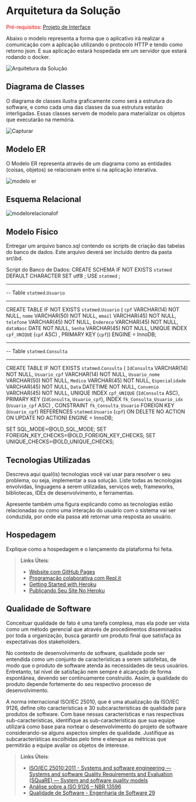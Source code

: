 # Arquitetura da Solução

<span style="color:red">Pré-requisitos: <a href="3-Projeto de Interface.md"> Projeto de Interface</a></span>

Abaixo o modelo representa a forma que o aplicativo irá realizar a comunicação com a aplicação utilizando o protocolo HTTP e tendo como retorno json. E sua aplicação estará hospedada em um servidor que estará rodando o docker.

![Arquitetura da Solução](https://github.com/ICEI-PUC-Minas-PMV-ADS/Statmed-Vita/assets/114541642/dce755aa-5350-44d0-a0c2-c5062f632292)


## Diagrama de Classes

O diagrama de classes ilustra graficamente como será a estrutura do software, e como cada uma das classes da sua estrutura estarão interligadas. Essas classes servem de modelo para materializar os objetos que executarão na memória.

![Capturar](https://github.com/ICEI-PUC-Minas-PMV-ADS/Statmed-Vita/assets/70419372/231d4191-21fa-476a-bd22-3b4870f98042)



## Modelo ER

O Modelo ER representa através de um diagrama como as entidades (coisas, objetos) se relacionam entre si na aplicação interativa.

![modelo er](https://github.com/ICEI-PUC-Minas-PMV-ADS/Statmed-Vita/assets/70419372/013a46b4-9e60-4f87-84bb-bdcfa86f1394)



## Esquema Relacional

![modelorelacionalof](https://github.com/ICEI-PUC-Minas-PMV-ADS/Statmed-Vita/assets/114194617/43004c78-e2ae-4246-973c-3f84ed39de93)


## Modelo Físico

Entregar um arquivo banco.sql contendo os scripts de criação das tabelas do banco de dados. Este arquivo deverá ser incluído dentro da pasta src\bd.

Script do Banco de Dados:
CREATE SCHEMA IF NOT EXISTS `statmed` DEFAULT CHARACTER SET utf8 ;
USE `statmed` ;

-- -----------------------------------------------------
-- Table `statmed`.`Usuario`
-- -----------------------------------------------------
CREATE TABLE IF NOT EXISTS `statmed`.`Usuario` (
  `cpf` VARCHAR(14) NOT NULL,
  `nome` VARCHAR(50) NOT NULL,
  `email` VARCHAR(45) NOT NULL,
  `telefone` VARCHAR(45) NOT NULL,
  `Endereco` VARCHAR(45) NOT NULL,
  `dataNasc` DATE NOT NULL,
  `Senha` VARCHAR(45) NOT NULL,
  UNIQUE INDEX `cpf_UNIQUE` (`cpf` ASC) ,
  PRIMARY KEY (`cpf`))
ENGINE = InnoDB;

-- -----------------------------------------------------
-- Table `statmed`.`Consulta`
-- -----------------------------------------------------
CREATE TABLE IF NOT EXISTS `statmed`.`Consulta` (
  `IdConsulta` VARCHAR(14) NOT NULL,
  `Usuario_cpf` VARCHAR(14) NOT NULL,
  `Usuario_nome` VARCHAR(50) NOT NULL,
  `Medico` VARCHAR(45) NOT NULL,
  `Especialidade` VARCHAR(45) NOT NULL,
  `Data` DATETIME NOT NULL,
  `Convenio` VARCHAR(45) NOT NULL,
  UNIQUE INDEX `cpf_UNIQUE` (`IdConsulta` ASC),
  PRIMARY KEY (`IdConsulta`, `Usuario_cpf`),
  INDEX `fk_Consulta_Usuario_idx` (`Usuario_cpf` ASC) ,
  CONSTRAINT `fk_Consulta_Usuario`
    FOREIGN KEY (`Usuario_cpf`)
    REFERENCES `statmed`.`Usuario` (`cpf`)
    ON DELETE NO ACTION
    ON UPDATE NO ACTION)
ENGINE = InnoDB;


SET SQL_MODE=@OLD_SQL_MODE;
SET FOREIGN_KEY_CHECKS=@OLD_FOREIGN_KEY_CHECKS;
SET UNIQUE_CHECKS=@OLD_UNIQUE_CHECKS;


## Tecnologias Utilizadas

Descreva aqui qual(is) tecnologias você vai usar para resolver o seu problema, ou seja, implementar a sua solução. Liste todas as tecnologias envolvidas, linguagens a serem utilizadas, serviços web, frameworks, bibliotecas, IDEs de desenvolvimento, e ferramentas.

Apresente também uma figura explicando como as tecnologias estão relacionadas ou como uma interação do usuário com o sistema vai ser conduzida, por onde ela passa até retornar uma resposta ao usuário.

## Hospedagem

Explique como a hospedagem e o lançamento da plataforma foi feita.

> **Links Úteis**:
>
> - [Website com GitHub Pages](https://pages.github.com/)
> - [Programação colaborativa com Repl.it](https://repl.it/)
> - [Getting Started with Heroku](https://devcenter.heroku.com/start)
> - [Publicando Seu Site No Heroku](http://pythonclub.com.br/publicando-seu-hello-world-no-heroku.html)

## Qualidade de Software

Conceituar qualidade de fato é uma tarefa complexa, mas ela pode ser vista como um método gerencial que através de procedimentos disseminados por toda a organização, busca garantir um produto final que satisfaça às expectativas dos stakeholders.

No contexto de desenvolvimento de software, qualidade pode ser entendida como um conjunto de características a serem satisfeitas, de modo que o produto de software atenda às necessidades de seus usuários. Entretanto, tal nível de satisfação nem sempre é alcançado de forma espontânea, devendo ser continuamente construído. Assim, a qualidade do produto depende fortemente do seu respectivo processo de desenvolvimento.

A norma internacional ISO/IEC 25010, que é uma atualização da ISO/IEC 9126, define oito características e 30 subcaracterísticas de qualidade para produtos de software.
Com base nessas características e nas respectivas sub-características, identifique as sub-características que sua equipe utilizará como base para nortear o desenvolvimento do projeto de software considerando-se alguns aspectos simples de qualidade. Justifique as subcaracterísticas escolhidas pelo time e elenque as métricas que permitirão a equipe avaliar os objetos de interesse.

> **Links Úteis**:
>
> - [ISO/IEC 25010:2011 - Systems and software engineering — Systems and software Quality Requirements and Evaluation (SQuaRE) — System and software quality models](https://www.iso.org/standard/35733.html/)
> - [Análise sobre a ISO 9126 – NBR 13596](https://www.tiespecialistas.com.br/analise-sobre-iso-9126-nbr-13596/)
> - [Qualidade de Software - Engenharia de Software 29](https://www.devmedia.com.br/qualidade-de-software-engenharia-de-software-29/18209/)

